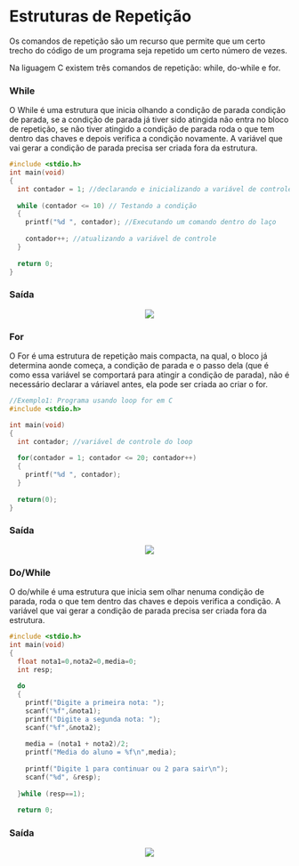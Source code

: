 # Estruturas de Repetição

Os comandos de repetição são um recurso que permite que um certo trecho do código de um programa seja repetido um certo número de vezes.

Na liguagem C existem três comandos de repetição: while, do-while e for.

### While 

O While é uma estrutura que inicia olhando a condição de parada condição de parada, se a condição de parada já tiver sido atingida não entra no bloco de repetição, se não tiver atingido a condição de parada roda o que tem dentro das chaves e depois verifica a condição novamente. A variável que vai gerar a condição de parada precisa ser criada fora da estrutura.

```c
#include <stdio.h>
int main(void)
{
  int contador = 1; //declarando e inicializando a variável de controle
  
  while (contador <= 10) // Testando a condição
  {
    printf("%d ", contador); //Executando um comando dentro do laço
    
    contador++; //atualizando a variável de controle
  }  
  
  return 0;
}
```
### Saída
<p align="center">
    <img src="https://i.imgur.com/X600Nwh.png"  >
</p>

### For

O For é uma estrutura de repetição mais compacta, na qual, o bloco já determina aonde começa, a condição de parada e o passo dela (que é como essa variável se comportará para atingir a condição de parada), não é necessário declarar a váriavel antes, ela pode ser criada ao criar o for.

```c
//Exemplo1: Programa usando loop for em C
#include <stdio.h>

int main(void)
{
  int contador; //variável de controle do loop
  
  for(contador = 1; contador <= 20; contador++)
  {
    printf("%d ", contador);
  }
  
  return(0);
}
```
### Saída
<p align="center">
<img src="https://i.imgur.com/DAmRXIe.png">
</p>

### Do/While

O do/while é uma estrutura que inicia sem olhar nenuma condição de parada, roda o que tem dentro das chaves e depois verifica a condição. A variável que vai gerar a condição de parada precisa ser criada fora da estrutura.

```c
#include <stdio.h>
int main(void)
{
  float nota1=0,nota2=0,media=0;
  int resp;
  
  do
  {
    printf("Digite a primeira nota: ");
    scanf("%f",&nota1);
    printf("Digite a segunda nota: ");
    scanf("%f",&nota2);
    
    media = (nota1 + nota2)/2;
    printf("Media do aluno = %f\n",media);
    
    printf("Digite 1 para continuar ou 2 para sair\n");
    scanf("%d", &resp);
  
  }while (resp==1);
  
  return 0;
```
### Saída

<p align="center">
<img src="https://i.imgur.com/6sGB7Ye.png">
</p>
